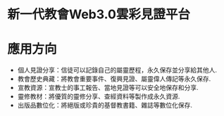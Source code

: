 # 新一代教會Web3.0雲彩見證平台

# 應用方向
- 個人見證分享：信徒可以記錄自己的屬靈歷程，永久保存並分享給其他人.
- 教會歷史典藏：將教會重要事件、復興見證、屬靈偉人傳記等永久保存.
- 宣教資源：宣教士的事工報告、當地見證等可以安全地保存和分享.
- 靈修教材：將優質的靈修分享、查經資料等製作成永久資源.
- 出版品數位化：將絕版或珍貴的基督教書籍、雜誌等數位化保存.

